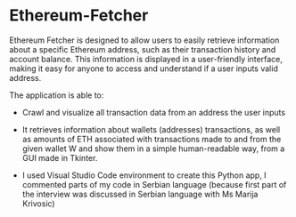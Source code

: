 # Ethereum-Fetcher
Ethereum Fetcher is designed to allow users to easily retrieve information about a specific Ethereum address, such as their transaction history and account balance. This information is displayed in a user-friendly interface, making it easy for anyone to access and understand if a user inputs valid address.

The application is able to:
- Crawl and visualize all transaction data from an address the user inputs
- It retrieves information about wallets (addresses) transactions, as well as amounts of ETH associated with transactions made to and from the given wallet W and
show them in a simple human-readable way, from a GUI made in Tkinter.

- I used Visual Studio Code environment to create this Python app, I commented parts of my code in Serbian language (because first part of the interview was discussed in Serbian language with Ms Marija Krivosic)
